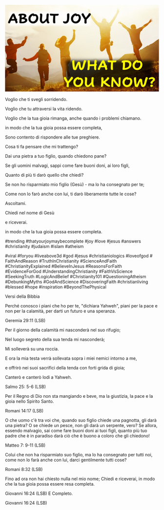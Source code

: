 ![Video cover image](../cover.jpg "cover photo")

Voglio che ti svegli sorridendo.

Voglio che tu attraversi la vita ridendo.

Voglio che la tua gioia rimanga, anche quando i problemi chiamano.

in modo che la tua gioia possa essere completa,

Sono contento di rispondere alle tue preghiere.

Cosa ti fa pensare che mi trattengo?

Dai una pietra a tuo figlio, quando chiedono pane?

Se gli uomini malvagi, sappi come fare buoni doni, ai loro figli,

Quanto di più ti darò quello che chiedi?

Se non ho risparmiato mio figlio (Gesù) - ma lo ha consegnato per te;

Come non lo farò anche con lui, ti darò liberamente tutte le cose?

Ascoltami.

Chiedi nel nome di Gesù

e riceverai.

in modo che la tua gioia possa essere completa.

#trending #thatyourjoymaybecomplete #joy #love #jesus #answers #christianity #judaism #islam #atheism

#viral #foryou #liveabove3d #god #jesus #christianiologics #loveofgod # FaithAndReason #TruthInChristianity #ScienceAndFaith #ChristianityExplained #BelieveInJesus #ReasonsForFaith #EvidenceForGod #UnderstandingChristianity #FaithVsScience #SeekingTruth #LogicAndBelief #Christianity101 #QuestioningAtheism #DebunkingMyths #GodAndScience #DiscoveringFaith #christianliving #blessed #hope #inspiration #BeyondThePhysical

Versi della Bibbia

Perché conosco i piani che ho per te, "dichiara Yahweh", piani per la pace e non per la calamità, per darti un futuro e una speranza.

Geremia 29:11 (LSB)

Per il giorno della calamità mi nasconderà nel suo rifugio;

Nel luogo segreto della sua tenda mi nasconderà;

Mi solleverà su una roccia.

E ora la mia testa verrà sollevata sopra i miei nemici intorno a me,

e offrirò nei suoi sacrifici della tenda con forti grida di gioia;

Canterò e canterò lodi a Yahweh.

Salmo 25: 5-6 (LSB)

Per il Regno di Dio non sta mangiando e beve, ma la giustizia, la pace e la gioia nello Spirito Santo.

Romani 14:17 (LSB)

O che uomo c'è tra voi che, quando suo figlio chiede una pagnotta, gli darà una pietra? O se chiede un pesce, non gli darà un serpente, vero? Se allora, essendo malvagio, sai come fare buoni doni ai tuoi figli, quanto più tuo padre che è in paradiso darà ciò che è buono a coloro che gli chiedono!

Matteo 7: 9-11 (LSB)

Colui che non ha risparmiato suo figlio, ma lo ha consegnato per tutti noi, come non lo farà anche con lui, darci gentilmente tutti cose?

Romani 8:32 (LSB)

Fino ad ora non hai chiesto nulla nel mio nome; Chiedi e riceverai, in modo che la tua gioia possa essere resa completa.

Giovanni 16:24 (LSB) E Completo.

Giovanni 16:24 (LSB)
